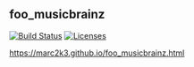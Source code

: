 ## foo_musicbrainz

[![Build Status](https://dev.azure.com/marc2k3/fb2k/_apis/build/status/marc2k3.foo_musicbrainz?branchName=master)](https://dev.azure.com/marc2k3/fb2k/_build/latest?definitionId=6&branchName=master) [![Licenses](https://img.shields.io/badge/license-MIT-brightgreen)](component/licenses)

https://marc2k3.github.io/foo_musicbrainz.html
